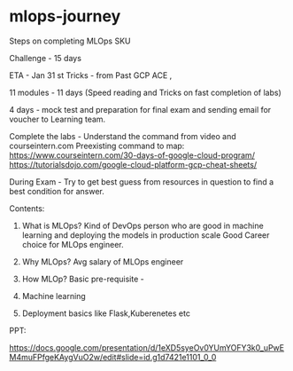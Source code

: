 # mlops-journey
Steps on completing MLOps SKU 

Challenge - 15 days 

ETA - Jan 31 st 
Tricks - from Past GCP ACE , 


11 modules - 11 days (Speed reading and Tricks on fast completion of labs)

4 days - mock test and preparation for final exam and sending email for voucher to Learning team.



Complete the labs - Understand the command from video and courseintern.com
Preexisting command to map:
https://www.courseintern.com/30-days-of-google-cloud-program/
https://tutorialsdojo.com/google-cloud-platform-gcp-cheat-sheets/


During Exam - Try to get best guess from resources in question to find a best condition for answer.

Contents:

1. What is MLOps?
Kind of DevOps person who are good in machine learning and deploying the models in production scale
Good Career choice for MLOps engineer.

2. Why MLOps?
Avg salary of MLOps engineer

3. How MLOp? 
 Basic pre-requisite - 
 1. Machine learning 
 2. Deployment basics like Flask,Kuberenetes etc
 
 
PPT:

https://docs.google.com/presentation/d/1eXD5syeOv0YUmYOFY3k0_uPwEM4muFPfgeKAygVuO2w/edit#slide=id.g1d7421e1101_0_0
